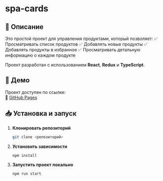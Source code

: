 # spa-cards

## 📝 Описание  
Это простой проект для управления продуктами, который позволяет:
✅ Просматривать список продуктов
✅ Добавлять новые продукты
✅ Добавлять продукты в избранное
✅ Просматривать детальную информацию о каждом продукте

Проект разработан с использованием **React**, **Redux** и **TypeScript**.  

## 🚀 Демо  
Проект доступен по ссылке:  
🔗 [GitHub Pages](<[https://daria-ba.github.io/spa-cards]>)  

## 📥 Установка и запуск  

1. **Клонировать репозиторий**  
   ```bash
   git clone <репозиторий>
2. **Установить зависимости**  
   ```bash
   npm install
3. **Запустить проект локально**  
   ```bash
   npm run start
